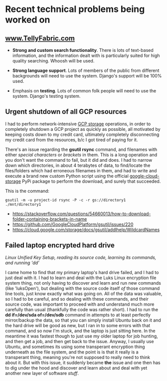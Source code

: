# Recent technical problems being worked on


## www.TellyFabric.com

- **Strong and custom search functionality**.  There is lots of text-based information, and the information dealt with is particularly suited for high quality searching.  Whoosh will be used.

- **Strong language support**.  Lots of members of the public from different backgrounds will need to use the system.  Django's support will be 100% used.

- Emphasis on **testing**.  Lots of common folk people will need to use the system.  Django's testing system.

## Urgent shutdown of all GCP resources

I had to perform network-intensive [GCP storage](https://cloud.google.com/storage/) operations, in order to completely shutdown a GCP project as quickly as possible, all motivated by keeping costs down to my credit card, ultimately completely disconnecting my credit card from the resources, b/c I got tired of paying for it.

There's an issue regarding the **gsutil rsync** command, and filenames with either _special characters_ or _brackets_ in them.  This is a long operation and you don't want the command to fail, but it did and does.  I had to narrow down which directories, in about 4 terabytes of data, to find/locate the files/folders which had erroneous filenames in them, and had to write and execute a brand new custom Python script using the official [google-cloud-storage](https://pypi.org/project/google-cloud-storage/) PyPi package to perform the download, and surely that succeeded.


This is the command:
```
gsutil -m -u project-id rsync -P -c -r gs://directory1 ./mnt/directory1
```

<!---- [the script I wrote](gcs_copy.py)--->
- https://stackoverflow.com/questions/54660013/how-to-download-folder-containing-brackets-in-name
- https://github.com/GoogleCloudPlatform/gsutil/issues/220
- https://cloud.google.com/storage/docs/gsutil/addlhelp/WildcardNames

## Failed laptop encrypted hard drive

_Linux Unified Key Setup, reading its source code, learning its commands, and running 'dd'_

I came home to find that my primary laptop's hard drive failed, and I had to just deal with it.  I had to learn and deal with the Luks Linux encryption file system thing, not only having to discover and learn and run new commands (like 'luksOpen'), but dealing with the source code itself *of* those command line tools, just know exactly what was going on.  All of the data was valuable, so I had to be careful, and so dealing with these commands, and  their source code, was important to proceed with and understand much more carefully than usual (thankfully the code was rather short).  I had to run the **dd if=/dev/sda of=/dev/sdb** command in attempts to at least perfectly mirror/backup the data, so that you can simply install Ubuntu back on it and the hard drive will be good as new, but I ran in to some errors with that command, and so now I'm stuck, and the laptop is just sitting here.  In the meantime it was fastest though to just use my older laptop for job hunting, and then get a job, and then get back to the issue.
Anyway, I usually use Ubuntu, and sometimes its using some transperant encryption thing underneath as the file system, and the point is is that it really is a transperant thing, meaning you're not supposed to really need to think about it.  But with this issue, it suddenly became **the** issue and one then has to dig under the hood and discover and learn about and deal with yet another new layer of software *stuff*.
